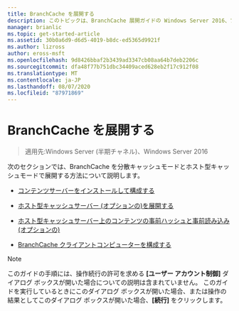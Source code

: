 ```yaml
---
title: BranchCache を展開する
description: このトピックは、BranchCache 展開ガイドの Windows Server 2016、ブランチ オフィスに WAN 帯域幅使用量を最適化するために分散され、ホスト型キャッシュ モードで BranchCache を展開する方法を示しますの一部
manager: brianlic
ms.topic: get-started-article
ms.assetid: 30b0a6d9-d6d5-4019-b8dc-ed5365d9921f
ms.author: lizross
author: eross-msft
ms.openlocfilehash: 9d8426bbaf2b3439ad3347cb08aa64b7deb2206c
ms.sourcegitcommit: dfa48f77b751dbc34409aced628eb2f17c912f08
ms.translationtype: MT
ms.contentlocale: ja-JP
ms.lasthandoff: 08/07/2020
ms.locfileid: "87971869"
---
```

# <a name="deploy-branchcache"></a>BranchCache を展開する

>適用先:Windows Server (半期チャネル)、Windows Server 2016

次のセクションでは、BranchCache を分散キャッシュモードとホスト型キャッシュモードで展開する方法について説明します。

-   [コンテンツサーバーをインストールして構成する](Install-and-Configure-Content-Servers.md)

-   [ホスト型キャッシュサーバー &#40;オプションの&#41;を展開する](deploy-hosted-cache-servers.md)

-   [ホスト型キャッシュサーバー上のコンテンツの事前ハッシュと事前読み込み &#40;オプションの&#41;](prehashing-and-preloading.md)

-   [BranchCache クライアントコンピューターを構成する](Configure-BranchCache-Client-Computers.md)

> [!NOTE]
> このガイドの手順には、操作続行の許可を求める **[ユーザー アカウント制御]** ダイアログ ボックスが開いた場合についての説明は含まれていません。 このガイドを実行しているときにこのダイアログ ボックスが開いた場合、または操作の結果としてこのダイアログ ボックスが開いた場合、**[続行]** をクリックします。



